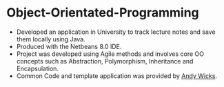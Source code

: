 # Object-Orientated-Programming

- Developed an application in University to track lecture notes and save them locally using Java. 
- Produced with the Netbeans 8.0 IDE.
- Project was developed using Agile methods and involves core OO concepts such as Abstraction, Polymorphism, Inheritance and Encapsulation.
- Common Code and template application was provided by [Andy Wicks](https://www.gre.ac.uk/people/rep/fach/andy-wicks).
